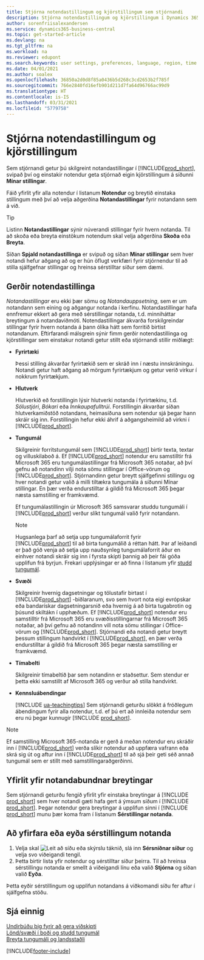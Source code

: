 ```yaml
---
title: Stjórna notendastillingum og kjörstillingum sem stjórnandi
description: Stjórna notendastillingum og kjörstillingum í Dynamics 365 Business Central.
author: sorenfriisalexandersen
ms.service: dynamics365-business-central
ms.topic: get-started-article
ms.devlang: na
ms.tgt_pltfrm: na
ms.workload: na
ms.reviewer: edupont
ms.search.keywords: user settings, preferences, language, region, time zone, regional settings
ms.date: 04/01/2021
ms.author: soalex
ms.openlocfilehash: 36850a2d0d8f85a0436b5d268c3cd2653b2f785f
ms.sourcegitcommit: 766e2840fd16efb901d211d7fa64d96766ac99d9
ms.translationtype: HT
ms.contentlocale: is-IS
ms.lasthandoff: 03/31/2021
ms.locfileid: "5779758"
---
```

# <a name="manage-user-settings-and-preferences"></a>Stjórna notendastillingum og kjörstillingum

Sem stjórnandi getur þú skilgreint notandastillingar í [!INCLUDE[prod_short](includes/prod_short.md)], svipað því og einstakir notendur geta stjórnað eigin kjörstillingum á síðunni **Mínar stillingar**.  

Fáið yfirlit yfir alla notendur í listanum **Notendur** og breytið einstaka stillingum með því að velja aðgerðina **Notandastillingar** fyrir notandann sem á við.

> [!TIP]
> Listinn **Notandastillingar** sýnir núverandi stillingar fyrir hvern notanda. Til að skoða eða breyta einstökum notendum skal velja aðgerðina **Skoða** eða **Breyta**.

Síðan **Spjald notandastillinga** er svipuð og síðan **Mínar stillingar** sem hver notandi hefur aðgang að og er hún öflugt verkfæri fyrir stjórnendur til að stilla sjálfgefnar stillingar og hreinsa sérstilltar síður sem dæmi.  

## <a name="types-of-user-settings"></a>Gerðir notendastillinga

*Notandastillingar* eru ekki þær sömu og *Notandauppsetning*, sem er um notandann sem eining og aðgangur notanda í kerfinu. Notandastillingar hafa ennfremur ekkert að gera með sérstillingar notanda, t.d. minniháttar breytingum á notandaviðmóti. Notendastillingar ákvarða forskilgreindar  stillingar fyrir hvern notanda á þann ólíka hátt sem forritið birtist notandanum. Eftirfarandi málsgrein sýnir fimm gerðir notendastillinga og kjörstillingar sem einstakur notandi getur stillt eða stjórnandi stillir miðlægt:

- **Fyrirtæki**  

  Þessi stilling ákvarðar fyrirtækið sem er skráð inn í næstu innskráningu. Notandi getur haft aðgang að mörgum fyrirtækjum og getur verið virkur í nokkrum fyrirtækjum.

- **Hlutverk**  

  Hlutverkið eð forstillingin lýsir hlutverki notanda í fyrirtækinu, t.d. *Sölustjóri*, *Bókari* eða *Innkaupafulltrúi*. Forstillingin ákvarðar síðan hlutverkamiðstöð notandans, heimasíðuna sem notendur sjá þegar hann skráir sig inn. Forstillingin hefur ekki áhrif á aðgangsheimild að virkni í [!INCLUDE[prod_short](includes/prod_short.md)].  

- **Tungumál**  

  Skilgreinir forritstungumál sem [!INCLUDE[prod_short](includes/prod_short.md)] birtir texta, textar og villuskilaboð á. Ef [!INCLUDE[prod_short](includes/prod_short.md)] notendur eru samstilltir frá Microsoft 365  eru tungumálastillingar frá Microsoft 365  notaðar, að því gefnu að notandinn vilji nota sömu stillingar í Office-vörum og [!INCLUDE[prod_short](includes/prod_short.md)]. Stjórnandinn getur breytt sjálfgefinni stillingu og hver notandi getur valið á milli tiltækra tungumála á síðunni Mínar stillingar. En þær verða endurstilltar á gildið frá Microsoft 365 þegar næsta samstilling er framkvæmd.

  Ef tungumálastillingin úr Microsoft 365 samsvarar studdu tungumáli í [!INCLUDE[prod_short](includes/prod_short.md)] verður slíkt tungumál valið fyrir notandann.  

  > [!NOTE]
  > Hugsanlega þarf að setja upp tungumálaforrit fyrir [!INCLUDE[prod_short](includes/prod_short.md)] til að birta tungumálið á réttan hátt. Þar af leiðandi er það góð venja að setja upp nauðsynleg tungumálaforrit áður en einhver notandi skráir sig inn í fyrsta skipti þannig að þeir fái góða upplifun frá byrjun. Frekari upplýsingar er að finna í listanum yfir [studd tungumál](/dynamics365/business-central/dev-itpro/compliance/apptest-countries-and-translations).  
  
- **Svæði**  

  Skilgreinir hvernig dagsetningar og tölustafir birtast í [!INCLUDE[prod_short](includes/prod_short.md)] -biðlaranum, svo sem hvort nota eigi evrópskar eða bandarískar dagsetningarsnið eða hvernig á að birta tugabrotin og þúsund skiltákn í upphæðum. Ef [!INCLUDE[prod_short](includes/prod_short.md)] notendur eru samstilltir frá Microsoft 365  eru svæðisstillingarnar frá Microsoft 365  notaðar, að því gefnu að notandinn vill nota sömu stillingar í Office-vörum og [!INCLUDE[prod_short](includes/prod_short.md)]. Stjórnandi eða notandi getur breytt þessum stillingum handvirkt í [!INCLUDE[prod_short](includes/prod_short.md)], en þær verða endurstilltar á gildið frá Microsoft 365 þegar næsta samstilling er framkvæmd.

- **Tímabelti**  

  Skilgreinir tímabeltið þar sem notandinn er staðsettur. Sem stendur er þetta ekki samstillt af Microsoft 365 og verður að stilla handvirkt.  

- **Kennsluábendingar**

  [!INCLUDE [ua-teachingtips](includes/ua-teachingtips.md)] Sem stjórnandi geturðu slökkt á fróðlegum ábendingum fyrir alla notendur, t.d. ef þú ert að innleiða notendur sem eru nú þegar kunnugir [!INCLUDE [prod_short](includes/prod_short.md)].  

> [!NOTE]
> Ef samstilling Microsoft 365-notanda er gerð á meðan notendur eru skráðir inn í [!INCLUDE[prod_short](includes/prod_short.md)] verða slíkir notendur að uppfæra vafrann eða skrá sig út og aftur inn í [!INCLUDE[prod_short](includes/prod_short.md)] til að sjá þeir geti séð annað tungumál sem er stillt með samstillingaraðgerðinni.

## <a name="overview-of-all-user-specific-changes"></a>Yfirlit yfir notandabundnar breytingar

Sem stjórnandi geturðu fengið yfirlit yfir einstaka breytingar á [!INCLUDE [prod_short](includes/prod_short.md)] sem hver notandi gæti hafa gert á ýmsum síðum í [!INCLUDE [prod_short](includes/prod_short.md)]. Þegar notendur gera breytingar á upplifun sinni í [!INCLUDE [prod_short](includes/prod_short.md)] munu þær koma fram í listanum **Sérstillingar notanda**. <!--Administrators can also set these settings for users before they log in the first time, so users do not have to do it themselves, providing them a better *getting started* experience.-->

<!-- >[!NOTE]
> User personalizations do not have anything to do with the *personal* lightweight changes a user can make to the user experience.-->

## <a name="to-review-or-delete-user-personalizations"></a>Að yfirfara eða eyða sérstillingum notanda

1. Velja skal ![Leit að síðu eða skýrslu](media/ui-search/search_small.png "Leit að síðu eða skýrslu tákn") táknið, slá inn **Sérsniðnar síður** og velja svo viðeigandi tengil.
2. Þetta birtir lista yfir notendur og sérstilltar síður þeirra. Til að hreinsa sérstillingu notanda er smellt á viðeigandi línu eða valið **Stjórna** og síðan valið **Eyða**.

Þetta eyðir sérstillingum og upplifun notandans á viðkomandi síðu fer aftur í sjálfgefna stöðu.

## <a name="see-also"></a>Sjá einnig

[Undirbúðu þig fyrir að gera viðskipti](ui-get-ready-business.md)  
[Lönd/svæði í boði og studd tungumál](/dynamics365/business-central/dev-itpro/compliance/apptest-countries-and-translations)  
[Breyta tungumáli og landsstaðli](about-locale-language.md)  

[!INCLUDE[footer-include](includes/footer-banner.md)]

